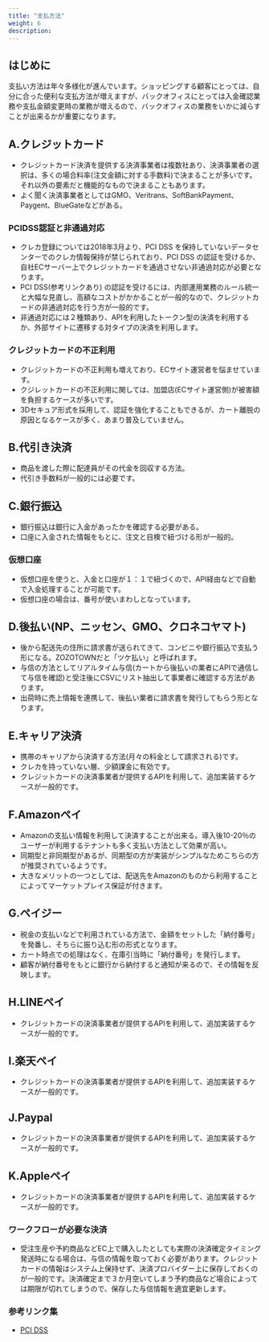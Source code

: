 ```yaml
---
title: "支払方法"
weight: 6
description: 
---
```


## はじめに

支払い方法は年々多様化が進んでいます。ショッピングする顧客にとっては、自分に合った便利な支払方法が増えますが、バックオフィスにとっては入金確認業務や支払金額変更時の業務が増えるので、バックオフィスの業務をいかに減らすことが出来るかが重要になります。

## A.クレジットカード

- クレジットカード決済を提供する決済事業者は複数社あり、決済事業者の選択は、多くの場合料率(注文金額に対する手数料)で決まることが多いです。それ以外の要素だと機能的なもので決まることもあります。
- よく聞く決済事業者としてはGMO、Veritrans、SoftBankPayment、Paygent、BlueGateなどがある。

### PCIDSS認証と非通過対応

- クレカ登録については2018年3月より、PCI DSS を保持していないデータセンターでのクレカ情報保持が禁じられており、PCI DSS の認証を受けるか、自社ECサーバー上でクレジットカードを通過させない非通過対応が必要となります。
- PCI DSS(参考リンクあり) の認証を受けるには、内部運用業務のルール統一と大幅な見直し、高額なコストがかかることが一般的なので、クレジットカードの非通過対応を行う方が一般的です。
- 非通過対応には２種類あり、APIを利用したトークン型の決済を利用するか、外部サイトに遷移する対タイプの決済を利用します。

### クレジットカードの不正利用

- クレジットカードの不正利用も増えており、ECサイト運営者を悩ませています。
- クジレットカードの不正利用に関しては、加盟店(ECサイト運営側)が被害額を負担するケースが多いです。
- 3Dセキュア形式を採用して、認証を強化することもできるが、カート離脱の原因となるケースが多く、あまり普及していません。

## B.代引き決済

- 商品を渡した際に配達員がその代金を回収する方法。
- 代引き手数料が一般的には必要です。

## C.銀行振込

- 銀行振込は銀行に入金があったかを確認する必要がある。
- 口座に入金された情報をもとに、注文と目検で紐づける形が一般的。

### 仮想口座

- 仮想口座を使うと、入金と口座が１：１で紐づくので、API経由などで自動で入金処理することが可能です。
- 仮想口座の場合は、番号が使いまわしとなっています。

## D.後払い(NP、ニッセン、GMO、クロネコヤマト)

- 後から配送先の住所に請求書が送られてきて、コンビニや銀行振込で支払う形になる。ZOZOTOWNだと「ツケ払い」と呼ばれます。
- 与信の方法としてリアルタイム与信(カートから後払いの業者にAPIで通信して与信を確認)と受注後にCSVにリスト抽出して事業者に確認する方法があります。
- 出荷時に売上情報を連携して、後払い業者に請求書を発行してもらう形となります。

## E.キャリア決済

- 携帯のキャリアから決済する方法(月々の料金として請求される)です。
- クレカを持っていない層、少額課金に有効です。
- クレジットカードの決済事業者が提供するAPIを利用して、追加実装するケースが一般的です。

## F.Amazonペイ

- Amazonの支払い情報を利用して決済することが出来る。導入後10-20％のユーザーが利用するテナントも多く支払い方法として効果が高い。
- 同期型と非同期型があるが、同期型の方が実装がシンプルなためこちらの方が推奨されているようです。
- 大きなメリットの一つとしては、配送先をAmazonのものから利用することによってマーケットプレイス保証が付きます。

## G.ペイジー

- 税金の支払いなどで利用されている方法で、金額をセットした「納付番号」を発番し、そちらに振り込む形の形式となります。
- カート時点での処理はなく、在庫引当時に「納付番号」を発行します。
- 顧客が納付番号をもとに銀行から納付すると通知が来るので、その情報を反映します。

## H.LINEペイ

- クレジットカードの決済事業者が提供するAPIを利用して、追加実装するケースが一般的です。

## I.楽天ペイ

- クレジットカードの決済事業者が提供するAPIを利用して、追加実装するケースが一般的です。

## J.Paypal

- クレジットカードの決済事業者が提供するAPIを利用して、追加実装するケースが一般的です。

## K.Appleペイ

- クレジットカードの決済事業者が提供するAPIを利用して、追加実装するケースが一般的です。

### ワークフローが必要な決済

- 受注生産や予約商品などEC上で購入したとしても実際の決済確定タイミング発送時になる場合は、与信の情報を取っておく必要があります。クレジットカードの情報はシステム上保持せず、決済プロバイダー上に保存しておくのが一般的です。決済確定まで３か月空いてしまう予約商品など場合によっては期限が切れてしまうので、保存した与信情報を適宜更新します。

### 参考リンク集

- [PCI DSS](https://ja.wikipedia.org/wiki/PCI%E3%83%87%E3%83%BC%E3%82%BF%E3%82%BB%E3%82%AD%E3%83%A5%E3%83%AA%E3%83%86%E3%82%A3%E3%82%B9%E3%82%BF%E3%83%B3%E3%83%80%E3%83%BC%E3%83%89)